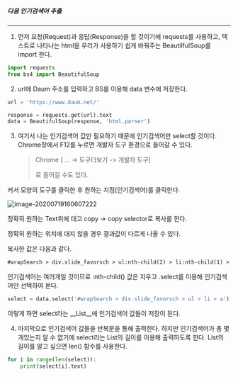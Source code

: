 ##### 다음 인기검색어 추출

___

1. 먼저 요청(Request)과 응답(Response)을 할 것이기에 requests를 사용하고, 텍스트로 나타나는 html을 우리가 사용하기 쉽게 바꿔주는 BeautilfulSoup를 import 한다.



```python
import requests
from bs4 import BeautifulSoup
```



2. url에 Daum 주소를 입력하고 BS를 이용해 data 변수에 저장한다.

```python
url = 'https://www.daum.net/'

response = requests.get(url).text
data = BeautifulSoup(response, 'html.parser')
```



3. 여기서 나는 인기검색어 값만 필요하기 때문에 인기검색어만 select할 것이다. Chrome창에서 F12를 누르면 개발자 도구 환경으로 들어갈 수 있다.

   > Chrome [ … -> 도구더보기 -> 개발자 도구]
   >
   > 로 들어갈 수도 있다.



커서 모양의 도구를 클릭한 후 원하는 지점(인기검색어)를 클릭한다.



![image-20200719160607222](20200719_python.assets/image-20200719160607222.png)

정확히 원하는 Text위에 대고 copy -> copy selector로 복사를 한다.

정확히 원하는 위치에 대지 않을 경우 결과값이 다르게 나올 수 있다.



복사한 값은 다음과 같다.

```html
#wrapSearch > div.slide_favorsch > ul:nth-child(2) > li:nth-child(1) > a
```



인기검색어는 여러개일 것이므로 :nth-child() 값은 지우고 .select를 이용해 인기검색어만 선택하여 본다.

```python
select = data.select('#wrapSearch > div.slide_favorsch > ul > li > a')
```



이렇게 하면 select라는 __List__에 인기검색어 값들이 저장이 된다.



4. 마지막으로 인기검색어 값들을 반복문을 통해 출력한다. 하지만 인기검색어가 총 몇개있는지 알 수 없기에 select라는 List의 길이를 이용해 출력하도록 한다. List의 길이를 알고 싶으면 len() 함수를 사용한다.

```python
for i in range(len(select)):
    print(select[i].text)
```



